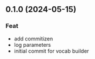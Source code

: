 ## 0.1.0 (2024-05-15)

### Feat

- add commitizen
- log parameters
- initial commit for vocab builder
